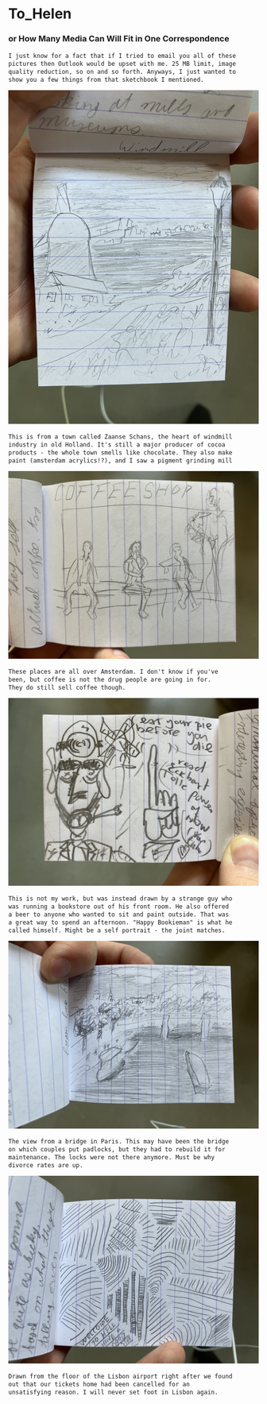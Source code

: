 # To_Helen

### or How Many Media Can Will Fit in One Correspondence

```
I just know for a fact that if I tried to email you all of these 
pictures then Outlook would be upset with me. 25 MB limit, image 
quality reduction, so on and so forth. Anyways, I just wanted to 
show you a few things from that sketchbook I mentioned. 

```

![windmill](./windmill.jpeg)

```
This is from a town called Zaanse Schans, the heart of windmill
industry in old Holland. It's still a major producer of cocoa
products - the whole town smells like chocolate. They also make
paint (amsterdam acrylics!?), and I saw a pigment grinding mill

```

![coffee](./coffee.jpeg)

```
These places are all over Amsterdam. I don't know if you've 
been, but coffee is not the drug people are going in for. 
They do still sell coffee though. 

```

![steve](./steve.jpeg)

```
This is not my work, but was instead drawn by a strange guy who 
was running a bookstore out of his front room. He also offered
a beer to anyone who wanted to sit and paint outside. That was 
a great way to spend an afternoon. "Happy Bookieman" is what he
called himself. Might be a self portrait - the joint matches. 

```

![bridge](./bridge.jpeg)

```
The view from a bridge in Paris. This may have been the bridge
on which couples put padlocks, but they had to rebuild it for 
maintenance. The locks were not there anymore. Must be why 
divorce rates are up. 

```

![hell](./hell.jpeg)

```
Drawn from the floor of the Lisbon airport right after we found
out that our tickets home had been cancelled for an 
unsatisfying reason. I will never set foot in Lisbon again. 

```
